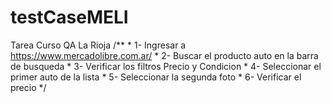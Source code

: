 # testCaseMELI
Tarea Curso QA La Rioja
/**
     * 1- Ingresar a https://www.mercadolibre.com.ar/
     * 2- Buscar el producto auto en la barra de busqueda
     * 3- Verificar los filtros Precio y Condicion
     * 4- Seleccionar el primer auto de la lista
     * 5- Seleccionar la segunda foto
     * 6- Verificar el precio
*/
